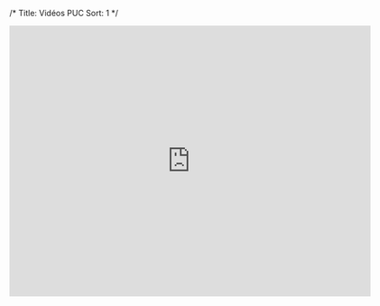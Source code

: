 /*
Title: Vidéos PUC
Sort: 1
*/

<iframe width="640" height="480" src="https://www.youtube.com/embed/0pMZpvjl0Qw" frameborder="0" allowfullscreen></iframe>
